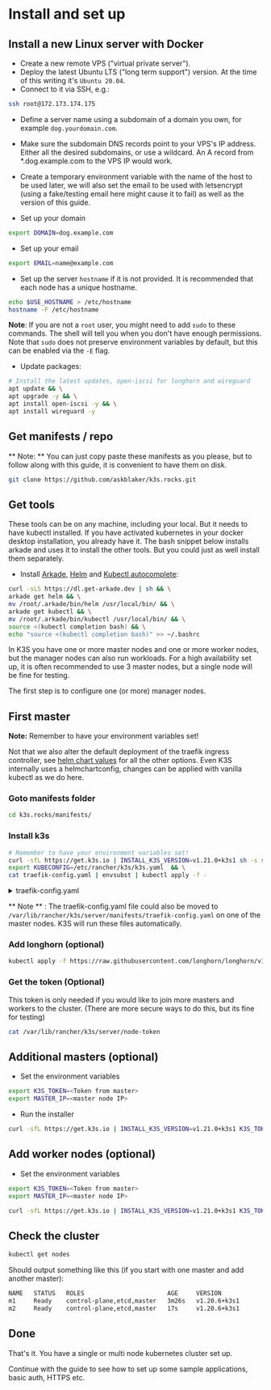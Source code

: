 # Install and set up

## Install a new Linux server with Docker

- Create a new remote VPS ("virtual private server").
- Deploy the latest Ubuntu LTS ("long term support") version. At the time of this writing it's `Ubuntu 20.04`.
- Connect to it via SSH, e.g.:

```bash
ssh root@172.173.174.175
```

- Define a server name using a subdomain of a domain you own, for example `dog.yourdomain.com`.
- Make sure the subdomain DNS records point to your VPS's IP address. Either all the desired subdomains, or use a wildcard. An A record from \*.dog.example.com to the VPS IP would work.
- Create a temporary environment variable with the name of the host to be used later, we will also set the email to be used with letsencrypt (using a fake/testing email here might cause it to fail) as well as the version of this guide.

- Set up your domain

```bash
export DOMAIN=dog.example.com
```

- Set up your email

```bash
export EMAIL=name@example.com
```

- Set up the server `hostname` if it is not provided. It is recommended that each node has a unique hostname.

```bash
echo $USE_HOSTNAME > /etc/hostname
hostname -F /etc/hostname
```

**Note**: If you are not a `root` user, you might need to add `sudo` to these commands. The shell will tell you when you don't have enough permissions. Note that `sudo` does not preserve environment variables by default, but this can be enabled via the `-E` flag.

- Update packages:

```bash
# Install the latest updates, open-iscsi for longhorn and wireguard
apt update && \
apt upgrade -y && \
apt install open-iscsi -y && \
apt install wireguard -y
```

## Get manifests / repo

** Note: ** You can just copy paste these manifests as you please, but to follow along with this guide, it is convenient to have them on disk.

```bash
git clone https://github.com/askblaker/k3s.rocks.git
```

## Get tools

These tools can be on any machine, including your local. But it needs to have kubectl installed. If you have activated kubernetes in your docker desktop installation, you already have it. The bash snippet below installs arkade and uses it to install the other tools. But you could just as well install them separately.

- Install [Arkade](https://github.com/alexellis/arkade), [Helm](https://helm.sh/docs/) and [Kubectl autocomplete](https://kubernetes.io/docs/tasks/tools/included/optional-kubectl-configs-bash-linux/):

```bash
curl -sLS https://dl.get-arkade.dev | sh && \
arkade get helm && \
mv /root/.arkade/bin/helm /usr/local/bin/ && \
arkade get kubectl && \
mv /root/.arkade/bin/kubectl /usr/local/bin/ && \
source <(kubectl completion bash) && \
echo "source <(kubectl completion bash)" >> ~/.bashrc
```

In K3S you have one or more master nodes and one or more worker nodes, but the manager nodes can also run workloads. For a high availability set up, it is often recommended to use 3 master nodes, but a single node will be fine for testing.

The first step is to configure one (or more) manager nodes.

## First master

**Note:** Remember to have your environment variables set!

Not that we also alter the default deployment of the traefik ingress controller, see [helm chart values](https://github.com/traefik/traefik-helm-chart/blob/v9.18.3/traefik/values.yaml) for all the other options. Even K3S internally uses a helmchartconfig, changes can be applied with vanilla kubectl as we do here.

### Goto manifests folder

```bash
cd k3s.rocks/manifests/
```

### Install k3s

```bash
# Remember to have your environment variables set!
curl -sfL https://get.k3s.io | INSTALL_K3S_VERSION=v1.21.0+k3s1 sh -s server --cluster-init --flannel-backend=wireguard && \
export KUBECONFIG=/etc/rancher/k3s/k3s.yaml  && \
cat traefik-config.yaml | envsubst | kubectl apply -f -
```

<details>
<summary>traefik-config.yaml</summary>
```
--8<-- "./manifests/traefik-config.yaml"
```
</details>

** Note ** :
The traefik-config.yaml file could also be moved to `/var/lib/rancher/k3s/server/manifests/traefik-config.yaml` on one of the master nodes. K3S will run these files automatically.

### Add longhorn (optional)

```bash
kubectl apply -f https://raw.githubusercontent.com/longhorn/longhorn/v1.1.0/deploy/longhorn.yaml
```

### Get the token (Optional)

This token is only needed if you would like to join more masters and workers to the cluster. (There are more secure ways to do this, but its fine for testing)

```bash
cat /var/lib/rancher/k3s/server/node-token
```

## Additional masters (optional)

- Set the environment variables

```bash
export K3S_TOKEN=<Token from master>
export MASTER_IP=<master node IP>
```

- Run the installer

```bash
curl -sfL https://get.k3s.io | INSTALL_K3S_VERSION=v1.21.0+k3s1 K3S_TOKEN="${K3S_TOKEN}" sh -s server --flannel-backend=wireguard --server https://${MASTER_IP}:6443
```

## Add worker nodes (optional)

- Set the environment variables

```bash
export K3S_TOKEN=<Token from master>
export MASTER_IP=<master node IP>
```

```bash
curl -sfL https://get.k3s.io | INSTALL_K3S_VERSION=v1.21.0+k3s1 K3S_TOKEN="${K3S_TOKEN}" K3S_URL=https://${MASTER_IP}:6443 sh -
```

## Check the cluster

```bash
kubectl get nodes
```

Should output something like this (if you start with one master and add another master):

```bash
NAME   STATUS   ROLES                       AGE     VERSION
m1     Ready    control-plane,etcd,master   3m26s   v1.20.6+k3s1
m2     Ready    control-plane,etcd,master   17s     v1.20.6+k3s1
```

## Done

That's it. You have a single or multi node kubernetes cluster set up.

Continue with the guide to see how to set up some sample applications, basic auth, HTTPS etc.
